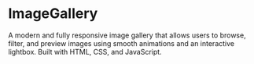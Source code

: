 # ImageGallery
A modern and fully responsive image gallery that allows users to browse, filter, and preview images using smooth animations and an interactive lightbox. Built with HTML, CSS, and JavaScript.
